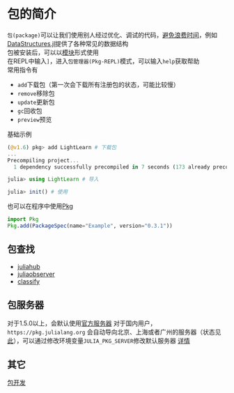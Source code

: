 # 包的简介
`包(package)`可以让我们使用别人经过优化、调试的代码，[避免浪费时间](https://www.zhihu.com/question/407370305)，例如[DataStructures.jl](https://github.com/JuliaCollections/DataStructures.jl)提供了各种常见的数据结构\
包被安装后，可以以[模块](../advanced/module.md)形式使用\
在REPL中输入`]`，进入`包管理器(Pkg-REPL)`模式，可以输入`help`获取帮助\
常用指令有
* `add`下载包（第一次会下载所有注册包的状态，可能比较慢）
* `remove`移除包
* `update`更新包
* `gc`回收包
* `preview`预览

基础示例
```jl
(@v1.6) pkg> add LightLearn # 下载包
...
Precompiling project...
  1 dependency successfully precompiled in 7 seconds (173 already precompiled)

julia> using LightLearn # 导入

julia> init() # 使用
```

也可以在程序中使用[Pkg](pkg.md)
```jl
import Pkg
Pkg.add(PackageSpec(name="Example", version="0.3.1"))
```

## 包查找
* [juliahub](https://juliahub.com/lp/)
* [juliaobserver](https://juliaobserver.com/packages)
* [classify](classify.md)

## 包服务器
对于1.5.0以上，会默认使用[官方服务器](https://pkg.julialang.org)
对于国内用户，`https://pkg.julialang.org` 会自动导向北京、上海或者广州的服务器（状态见[此](https://status.julialang.org/)），可以通过修改环境变量`JULIA_PKG_SERVER`修改默认服务器 [详情](https://discourse.juliacn.com/t/topic/2969)

## 其它
[包开发](develop.md)

[^1]: https://pkgdocs.julialang.org/v1/
[^2]: https://discourse.juliacn.com/t/topic/2969
